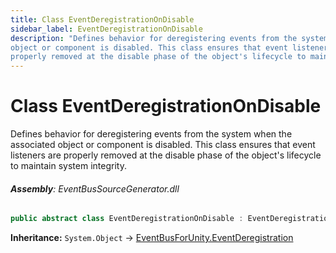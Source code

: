 ```yaml
---
title: Class EventDeregistrationOnDisable
sidebar_label: EventDeregistrationOnDisable
description: "Defines behavior for deregistering events from the system when the associated
object or component is disabled. This class ensures that event listeners are
properly removed at the disable phase of the object's lifecycle to maintain system integrity."
---
```

# Class EventDeregistrationOnDisable
Defines behavior for deregistering events from the system when the associated
object or component is disabled. This class ensures that event listeners are
properly removed at the disable phase of the object's lifecycle to maintain system integrity.

###### **Assembly**: EventBusSourceGenerator.dll

```csharp title="Declaration"
public abstract class EventDeregistrationOnDisable : EventDeregistration
```
**Inheritance:** `System.Object` -> [EventBusForUnity.EventDeregistration](../EventBusForUnity/EventDeregistration)

